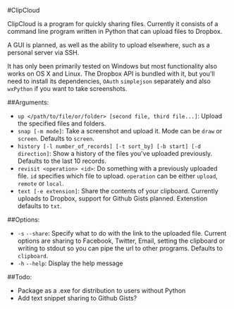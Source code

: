 #ClipCloud

ClipCloud is a program for quickly sharing files. Currently it consists of a command line program written in Python that can upload files to Dropbox.

A GUI is planned, as well as the ability to upload elsewhere, such as a personal server via SSH.

It has only been primarily tested on Windows but most functionality also works on OS X and Linux. The Dropbox API is bundled with it, but you'll need to install its dependencies, `OAuth` `simplejson` separately and also `wxPython` if you want to take screenshots.

##Arguments:
- `up </path/to/file/or/folder> [second file, third file...]`: Upload the specified files and folders.
- `snap [-m mode]`: Take a screenshot and upload it. Mode can be `draw` or `screen`. Defaults to `screen`.
- `history [-l number_of_records] [-t sort_by] [-b start] [-d direction]`: Show a history of the files you've uploaded previously. Defaults to the last 10 records.
- `revisit <operation> <id>`: Do something with a previously uploaded file. `id` specifies which file to upload. `operation` can be either `upload`, `remote` or `local`.
- `text [-e extension]`: Share the contents of your clipboard. Currently uploads to Dropbox, support for Github Gists planned. Extenstion defaults to `txt`.

##Options:
- `-s` `--share`: Specify what to do with the link to the uploaded file. Current options are sharing to Facebook, Twitter, Email, setting the clipboard or writing to stdout so you can pipe the url to other programs. Defaults to `clipboard`.
- `-h` `--help`: Display the help message


##Todo:
- Package as a .exe for distribution to users without Python
- Add text snippet sharing to Github Gists?
